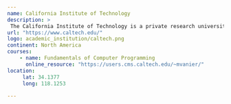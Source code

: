```yaml
---
name: California Institute of Technology 
description: >
 The California Institute of Technology is a private research university in Pasadena, California. 
url: "https://www.caltech.edu/"
logo: academic_institution/caltech.png
continent: North America
courses:
    - name: Fundamentals of Computer Programming
      online_resource: "https://users.cms.caltech.edu/~mvanier/"
location:
     lat: 34.1377
     long: 118.1253
   
---
```

